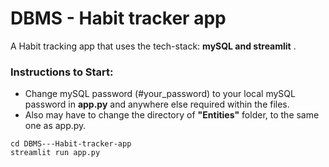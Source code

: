 # DBMS - Habit tracker app
 A Habit tracking app that uses the tech-stack: **mySQL and streamlit** .  

### Instructions to Start:  

- Change mySQL password (#your_password) to your local mySQL password in **app.py** and  anywhere else required within the files.  
- Also may have to change the directory of **"Entities"** folder, to the same one as app.py.

```
cd DBMS---Habit-tracker-app  
streamlit run app.py 
``` 